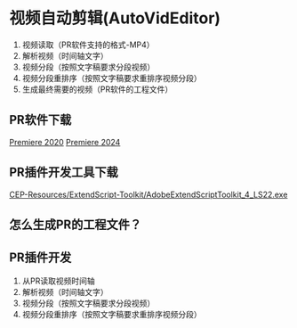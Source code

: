# 视频自动剪辑(AutoVidEditor)

1. 视频读取（PR软件支持的格式-MP4）
2. 解析视频（时间轴文字）
3. 视频分段（按照文字稿要求分段视频）
4. 视频分段重排序（按照文字稿要求重排序视频分段）
5. 生成最终需要的视频（PR软件的工程文件）

## PR软件下载

[Premiere 2020](https://www.rjctx.com/410.html)
[Premiere 2024](https://www.tzsucai.com/softdetail/383.html)

## PR插件开发工具下载

[CEP-Resources/ExtendScript-Toolkit/AdobeExtendScriptToolkit_4_LS22.exe](https://github.com/Adobe-CEP/CEP-Resources/blob/master/ExtendScript-Toolkit/Readme.md)

## 怎么生成PR的工程文件？

## PR插件开发

1. 从PR读取视频时间轴
2. 解析视频（时间轴文字）
3. 视频分段（按照文字稿要求分段视频）
4. 视频分段重排序（按照文字稿要求重排序视频分段）




